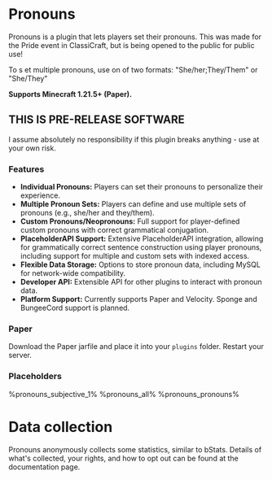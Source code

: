 # Pronouns

Pronouns is a plugin that lets players set their pronouns. This was made for the Pride event in ClassiCraft, but is being opened to the public for public use! 

To s et multiple pronouns, use on of two formats: "She/her;They/Them" or "She/They"

**Supports Minecraft 1.21.5+ (Paper).**

## THIS IS PRE-RELEASE SOFTWARE

I assume absolutely no responsibility if this plugin breaks anything - use at your own risk.

### Features

- **Individual Pronouns:** Players can set their pronouns to personalize their experience.
- **Multiple Pronoun Sets:** Players can define and use multiple sets of pronouns (e.g., she/her and they/them).
- **Custom Pronouns/Neopronouns:** Full support for player-defined custom pronouns with correct grammatical conjugation.
- **PlaceholderAPI Support:** Extensive PlaceholderAPI integration, allowing for grammatically correct sentence construction using player pronouns, including support for multiple and custom sets with indexed access.
- **Flexible Data Storage:** Options to store pronoun data, including MySQL for network-wide compatibility.
- **Developer API:** Extensible API for other plugins to interact with pronoun data.
- **Platform Support:** Currently supports Paper and Velocity. Sponge and BungeeCord support is planned.


### Paper

Download the Paper jarfile and place it into your `plugins` folder. Restart your server.


### Placeholders

%pronouns_subjective_1%
%pronouns_all%
%pronouns_pronouns%

# Data collection

Pronouns anonymously collects some statistics, similar to bStats. Details of what's collected, your rights, and how to
opt out can be found at the documentation page.
